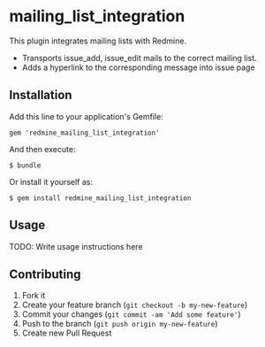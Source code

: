 # mailing_list_integration

This plugin integrates mailing lists with Redmine.

* Transports issue_add, issue_edit mails to the correct mailing list.
* Adds a hyperlink to the corresponding message into issue page

## Installation

Add this line to your application's Gemfile:

    gem 'redmine_mailing_list_integration'

And then execute:

    $ bundle

Or install it yourself as:

    $ gem install redmine_mailing_list_integration

## Usage

TODO: Write usage instructions here

## Contributing

1. Fork it
2. Create your feature branch (`git checkout -b my-new-feature`)
3. Commit your changes (`git commit -am 'Add some feature'`)
4. Push to the branch (`git push origin my-new-feature`)
5. Create new Pull Request
